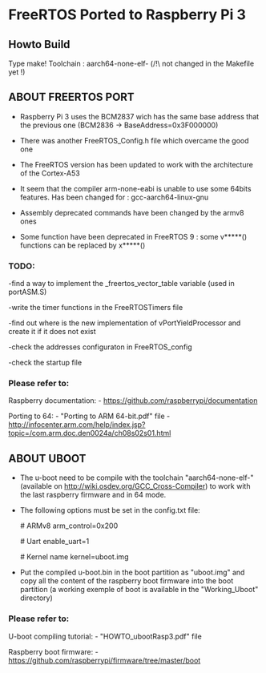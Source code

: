 # FreeRTOS Ported to Raspberry Pi 3

## Howto Build

Type make!
Toolchain : aarch64-none-elf- (/!\ not changed in the Makefile yet !)

## ABOUT FREERTOS PORT

- Raspberry Pi 3 uses the BCM2837 wich has the same base address that the previous one (BCM2836 -> BaseAddress=0x3F000000)

- There was another FreeRTOS_Config.h file which overcame the good one

- The FreeRTOS version has been updated to work with the architecture of the Cortex-A53

- It seem that the compiler arm-none-eabi is unable to use some 64bits features. Has been changed for :
gcc-aarch64-linux-gnu

- Assembly deprecated commands have been changed by the armv8 ones

- Some function have been deprecated in FreeRTOS 9 : some v*****() functions can be replaced by x*****()


### TODO:

-find a way to implement the _freertos_vector_table variable (used in portASM.S)

-write the timer functions in the FreeRTOSTimers file

-find out where is the new implementation of vPortYieldProcessor and create it if it does not exist

-check the addresses configuraton in FreeRTOS_config

-check the startup file

### Please refer to:

Raspberry documentation:
	-	https://github.com/raspberrypi/documentation

Porting to 64:
	-	"Porting to ARM 64-bit.pdf" file
	-	http://infocenter.arm.com/help/index.jsp?topic=/com.arm.doc.den0024a/ch08s02s01.html

## ABOUT UBOOT

- The u-boot need to be compile with the toolchain "aarch64-none-elf-" (available on http://wiki.osdev.org/GCC_Cross-Compiler) to work with the last raspberry firmware and in 64 mode.

- The following options must be set in the config.txt file:
	
	\# ARMv8
	arm_control=0x200

	\# Uart
	enable_uart=1

	\# Kernel name
	kernel=uboot.img	

- Put the compiled u-boot.bin in the boot partition as "uboot.img" and copy all the content of the raspberry boot firmware into the boot partition (a working exemple of boot is available in the "Working_Uboot" directory)

### Please refer to:

U-boot compiling tutorial:
	-	"HOWTO_ubootRasp3.pdf" file

Raspberry boot firmware:
	-	https://github.com/raspberrypi/firmware/tree/master/boot
